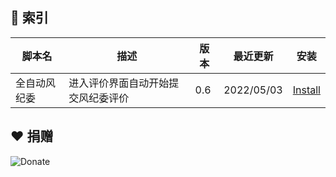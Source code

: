 ## 📌 索引

| 脚本名       | 描述                               | 版本 | 最近更新   | 安装                                                         |
| ------------ | ---------------------------------- | ---- | ---------- | ------------------------------------------------------------ |
| 全自动风纪委 | 进入评价界面自动开始提交风纪委评价 | 0.6  | 2022/05/03 | [Install](https://fastly.jsdelivr.net/gh/ZiuChen/userscript@main/scripts/bili-auto-judgement.user.js) |

## ❤ 捐赠

![Donate](https://fastly.jsdelivr.net/gh/ZiuChen/NO-FLASH-Upload@master/doc/img/Buy%20me%20a%20coffee.png)

